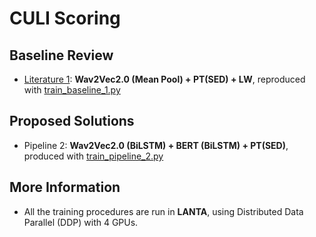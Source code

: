 # CULI Scoring

## Baseline Review
* [Literature 1](https://aclanthology.org/2024.findings-naacl.86.pdf): **Wav2Vec2.0 (Mean Pool) + PT(SED) + LW**, reproduced with [train_baseline_1.py](https://github.com/tanntnny/culi-scoring/blob/main/scripts/train_baseline_1.py)

## Proposed Solutions
* Pipeline 2: **Wav2Vec2.0 (BiLSTM) + BERT (BiLSTM) + PT(SED)**, produced with [train_pipeline_2.py](https://github.com/tanntnny/culi-scoring/blob/main/scripts/train_pipeline_2.py)

## More Information
* All the training procedures are run in **LANTA**, using Distributed Data Parallel (DDP) with 4 GPUs.